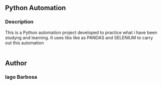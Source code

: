 <H2><strong>Python Automation</strong></H2>
<h3>Description</h3>
This is a Python automation project developed to practice what i have been studyng and learning. It uses libs like as PANDAS and SELENIUM to carry out this automation
<br>
<br>

<strong><h2>Author</h2></strong>
<h3>Iago Barbosa</h3>
